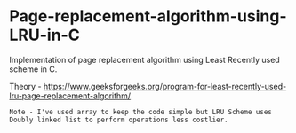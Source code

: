 # Page-replacement-algorithm-using-LRU-in-C
Implementation of page replacement algorithm using Least Recently used scheme in C.

Theory - https://www.geeksforgeeks.org/program-for-least-recently-used-lru-page-replacement-algorithm/

`Note - I've used array to keep the code simple but LRU Scheme uses Doubly linked list to perform operations less costlier.`
